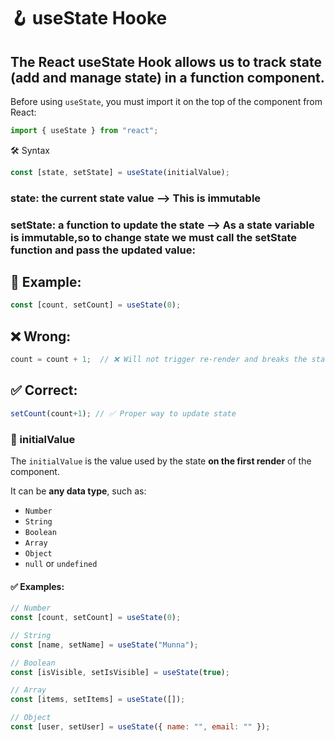 # 🪝 useState Hooke
The React useState Hook allows us to track state (**add and manage state**) in a function component.
---

Before using `useState`, you must import it on the top of the component from React:

```jsx
import { useState } from "react";
```
🛠️ Syntax
```jsx
const [state, setState] = useState(initialValue);
```  
### state: the current state value --> This is immutable
### setState: a function to update the state --> As a state variable is immutable,so to change state we must call the setState function and pass the updated value:
## 🧠 Example:
```jsx
const [count, setCount] = useState(0);
```
## ❌ Wrong:
```jsx
count = count + 1;  // ❌ Will not trigger re-render and breaks the state rules
```
## ✅ Correct:
```jsx
setCount(count+1); // ✅ Proper way to update state
```

### 🧩 initialValue

The `initialValue` is the value used by the state **on the first render** of the component.

It can be **any data type**, such as:

- `Number`
- `String`
- `Boolean`
- `Array`
- `Object`
- `null` or `undefined`

#### ✅ Examples:

```jsx
// Number
const [count, setCount] = useState(0);

// String
const [name, setName] = useState("Munna");

// Boolean
const [isVisible, setIsVisible] = useState(true);

// Array
const [items, setItems] = useState([]);

// Object
const [user, setUser] = useState({ name: "", email: "" });
```
